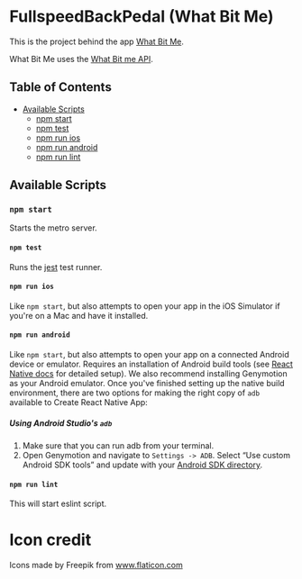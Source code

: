 # FullspeedBackPedal (What Bit Me)
This is the project behind the app [What Bit Me](https://play.google.com/store/apps?hl=fr).

What Bit Me uses the [What Bit me API](https://imadkimouche.github.io/whatBitMeApiV2/).

## Table of Contents

* [Available Scripts](#available-scripts)
  * [npm start](#npm-start)
  * [npm test](#npm-test)
  * [npm run ios](#npm-run-ios)
  * [npm run android](#npm-run-android)
  * [npm run lint](#npm-run-lint)

## Available Scripts
### `npm start`

Starts the metro server.

#### `npm test`

Runs the [jest](https://github.com/facebook/jest) test runner.

#### `npm run ios`

Like `npm start`, but also attempts to open your app in the iOS Simulator if you're on a Mac and have it installed.

#### `npm run android`

Like `npm start`, but also attempts to open your app on a connected Android device or emulator. Requires an installation of Android build tools (see [React Native docs](https://facebook.github.io/react-native/docs/getting-started.html) for detailed setup). We also recommend installing Genymotion as your Android emulator. Once you've finished setting up the native build environment, there are two options for making the right copy of `adb` available to Create React Native App:

##### Using Android Studio's `adb`

1. Make sure that you can run adb from your terminal.
2. Open Genymotion and navigate to `Settings -> ADB`. Select “Use custom Android SDK tools” and update with your [Android SDK directory](https://stackoverflow.com/questions/25176594/android-sdk-location).
#### `npm run lint`

This will start eslint script.

# Icon credit

Icons made by Freepik from www.flaticon.com
